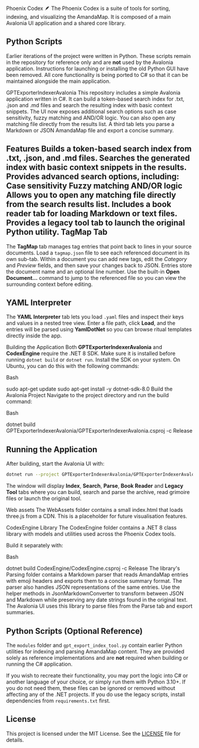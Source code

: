 Phoenix Codex 🪶
The Phoenix Codex is a suite of tools for sorting, indexing, and visualizing the AmandaMap. It is composed of a main Avalonia UI application and a shared core library.

## Python Scripts

Earlier iterations of the project were written in Python. These scripts remain in
the repository for reference only and are **not** used by the Avalonia
application. Instructions for launching or installing the old Python GUI have
been removed. All core functionality is being ported to C# so that it can be
maintained alongside the main application.

GPTExporterIndexerAvalonia
This repository includes a simple Avalonia application written in C#. It can
build a token-based search index for .txt, .json and .md files and search
the resulting index with basic context snippets. The UI now exposes additional
search options such as case sensitivity, fuzzy matching and AND/OR logic. You
can also open any matching file directly from the results list. A third tab
lets you parse a Markdown or JSON AmandaMap file and export a concise summary.

Features
Builds a token-based search index from .txt, .json, and .md files.
Searches the generated index with basic context snippets in the results.
Provides advanced search options, including:
Case sensitivity
Fuzzy matching
AND/OR logic
Allows you to open any matching file directly from the search results list.
Includes a book reader tab for loading Markdown or text files.
Provides a legacy tool tab to launch the original Python utility.
TagMap Tab
-----------
The **TagMap** tab manages tag entries that point back to lines in your source documents.
Load a `tagmap.json` file to see each referenced document in its own sub-tab. Within a document you can add new tags, edit the *Category* and *Preview* fields, and then save your changes back to JSON.
Entries store the document name and an optional line number. Use the built-in **Open Document...** command to jump to the referenced file so you can view the surrounding context before editing.

YAML Interpreter
----------------
The **YAML Interpreter** tab lets you load `.yaml` files and inspect their keys and values in a nested tree view.
Enter a file path, click **Load**, and the entries will be parsed using **YamlDotNet** so you can browse ritual templates directly inside the app.

Building the Application
Both **GPTExporterIndexerAvalonia** and **CodexEngine** require the .NET&nbsp;8 SDK. Make sure it is installed before running `dotnet build` or `dotnet run`.
Install the SDK on your system. On Ubuntu, you can do this with the following commands:

Bash

sudo apt-get update
sudo apt-get install -y dotnet-sdk-8.0
Build the Avalonia Project Navigate to the project directory and run the build command:

Bash

dotnet build GPTExporterIndexerAvalonia/GPTExporterIndexerAvalonia.csproj -c Release

Running the Application
-----------------------
After building, start the Avalonia UI with:

```bash
dotnet run --project GPTExporterIndexerAvalonia/GPTExporterIndexerAvalonia.csproj
```

The window will display **Index**, **Search**, **Parse**, **Book Reader** and **Legacy Tool** tabs where you can build, search and parse the archive, read grimoire files or launch the original tool.


Web assets
The WebAssets folder contains a small index.html that loads three.js from a CDN. This is a placeholder for future visualisation features.

CodexEngine Library
The CodexEngine folder contains a .NET 8 class library with models and utilities used across the Phoenix Codex tools.

Build it separately with:

Bash

dotnet build CodexEngine/CodexEngine.csproj -c Release
The library's Parsing folder contains a Markdown parser that reads AmandaMap entries with emoji headers and exports them to a concise summary format.
The parser also handles JSON representations of the same entries. Use the helper methods in JsonMarkdownConverter to transform between JSON and Markdown while preserving any date strings found in the original text.
The Avalonia UI uses this library to parse files from the Parse tab and export summaries.

Python Scripts (Optional Reference)
----------------------------------
The `modules` folder and `gpt_export_index_tool.py` contain earlier Python
utilities for indexing and parsing AmandaMap content. They are provided solely
as reference implementations and are **not** required when building or running
the C# application.

If you wish to recreate their functionality, you may port the logic into C# or
another language of your choice, or simply run them with Python 3.10+. If you do
not need them, these files can be ignored or removed without affecting any of
the .NET projects.
If you do use the legacy scripts, install dependencies from `requirements.txt` first.

## License

This project is licensed under the MIT License. See the [LICENSE](LICENSE) file for details.
